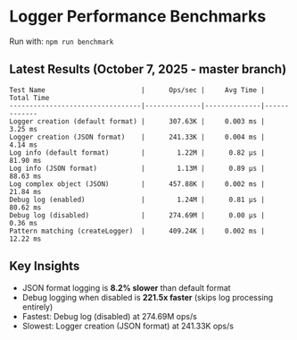 # Logger Performance Benchmarks

Run with: `npm run benchmark`

## Latest Results (October 7, 2025 - master branch)

```
Test Name                        |      Ops/sec |     Avg Time |   Total Time
---------------------------------|--------------|--------------|-------------
Logger creation (default format) |      307.63K |     0.003 ms |      3.25 ms
Logger creation (JSON format)    |      241.33K |     0.004 ms |      4.14 ms
Log info (default format)        |        1.22M |      0.82 µs |     81.90 ms
Log info (JSON format)           |        1.13M |      0.89 µs |     88.63 ms
Log complex object (JSON)        |      457.88K |     0.002 ms |     21.84 ms
Debug log (enabled)              |        1.24M |      0.81 µs |     80.62 ms
Debug log (disabled)             |      274.69M |      0.00 µs |      0.36 ms
Pattern matching (createLogger)  |      409.24K |     0.002 ms |     12.22 ms
```

## Key Insights

- JSON format logging is **8.2% slower** than default format
- Debug logging when disabled is **221.5x faster** (skips log processing entirely)
- Fastest: Debug log (disabled) at 274.69M ops/s
- Slowest: Logger creation (JSON format) at 241.33K ops/s